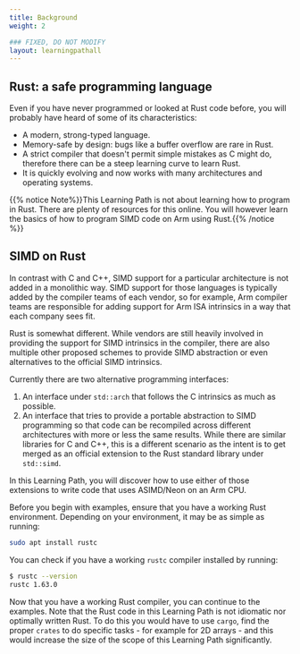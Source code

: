 ```yaml
---
title: Background
weight: 2

### FIXED, DO NOT MODIFY
layout: learningpathall
---
```

## Rust: a safe programming language

Even if you have never programmed or looked at Rust code before, you will probably have heard of some of its characteristics:

* A modern, strong-typed language.
* Memory-safe by design: bugs like a buffer overflow are rare in Rust.
* A strict compiler that doesn't permit simple mistakes as C might do, therefore there can be a steep learning curve to learn Rust.
* It is quickly evolving and now works with many architectures and operating systems.

{{% notice Note%}}This Learning Path is not about learning how to program in Rust. There are plenty of resources for this online. You will however learn the basics of how to program SIMD code on Arm using Rust.{{% /notice %}}

## SIMD on Rust

In contrast with C and C++, SIMD support for a particular architecture is not added in a monolithic way. SIMD support for those languages is typically added by the compiler teams of each vendor, so for example, Arm compiler teams are responsible for adding support for Arm ISA intrinsics in a way that each company sees fit.

Rust is somewhat different. While vendors are still heavily involved in providing the support for SIMD intrinsics in the compiler, there are also multiple other proposed schemes to provide SIMD abstraction or even alternatives to the official SIMD intrinsics.

Currently there are two alternative programming interfaces:
1. An interface under `std::arch` that follows the C intrinsics as much as possible.
2. An interface that tries to provide a portable abstraction to SIMD programming so that code can be recompiled across different architectures with more or less the same results. While there are similar libraries for C and C++, this is a different scenario as the intent is to get merged as an official extension to the Rust standard library under `std::simd`.

In this Learning Path, you will discover how to use either of those extensions to write code that uses ASIMD/Neon on an Arm CPU.

Before you begin with examples, ensure that you have a working Rust environment. Depending on your environment, it may be as simple as running:

```bash
sudo apt install rustc
```

You can check if you have a working `rustc` compiler installed by running:

```bash
$ rustc --version
rustc 1.63.0
```

Now that you have a working Rust compiler, you can continue to the examples. Note that the Rust code in this Learning Path is not idiomatic nor optimally written Rust. To do this you would have to use `cargo`, find the proper `crates` to do specific tasks - for example for 2D arrays - and this would increase the size of the scope of this Learning Path significantly.


